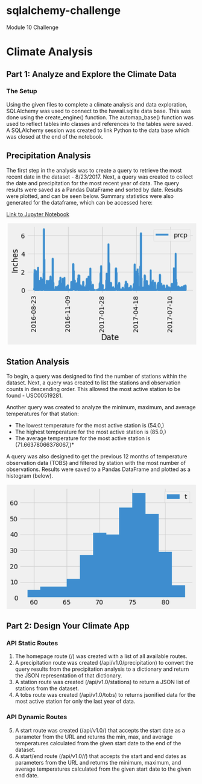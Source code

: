 # sqlalchemy-challenge
Module 10 Challenge

# Climate Analysis

## Part 1: Analyze and Explore the Climate Data
### The Setup
Using the given files to complete a climate analysis and data exploration, SQLAlchemy was used to connect to the hawaii.sqlite data base. This was done using the create_engine() function. The automap_base() function was used to reflect tables into classes and references to the tables were saved. A SQLAlchemy session was created to link Python to the data base which was closed at the end of the notebook. 

## Precipitation Analysis
The first step in the analysis was to create a query to retrieve the most recent date in the dataset - 8/23/2017. Next, a query was created to collect the date and precipitation for the most recent year of data. The query results were saved as a Pandas DataFrame and sorted by date. Results were plotted, and can be seen below. Summary statistics were also generated for the dataframe, which can be accessed here:

[Link to Jupyter Notebook](https://github.com/maderamel/sqlalchemy-challenge/blob/2c0cd2e3020a1a34ec076c2b4c24935623d5648c/SurfsUp/climate_starter.ipynb)

![This is a screenshot of precipitation data from the most recent year](https://github.com/maderamel/sqlalchemy-challenge/blob/2c0cd2e3020a1a34ec076c2b4c24935623d5648c/SurfsUp/Resources/year_prcp_plot.png)


## Station Analysis
To begin, a query was designed to find the number of stations within the dataset. Next, a query was created to list the stations and observation counts in descending order. This allowed the most active station to be found - USC00519281. 

Another query was created to analyze the minimum, maximum, and average temperatures for that station:

* The lowest temperature for the most active station is (54.0,)
* The highest temperature for the most active station is (85.0,)
* The average temperature for the most active station is (71.66378066378067,)* 

A query was also designed to get the previous 12 months of temperature observation data (TOBS) and filtered by station with the most number of observations. Results were saved to a Pandas DataFrame and plotted as a histogram (below).

![This is a screenshot of temperature data from the last year of data](https://github.com/maderamel/sqlalchemy-challenge/blob/2c0cd2e3020a1a34ec076c2b4c24935623d5648c/SurfsUp/Resources/yr_temp_plot.png)


## Part 2: Design Your Climate App

### API Static Routes
1. The homepage route (/) was created with a list of all available routes.
2. A precipitation route was created (/api/v1.0/precipitation) to convert the query results from the precipitation analysis to a dictionary and return the JSON representation of that dictionary.
3. A station route was created (/api/v1.0/stations) to return a JSON list of stations from the dataset.
4. A tobs route was created (/api/v1.0/tobs) to returns jsonified data for the most active station for only the last year of data.

### API Dynamic Routes
5. A start route was created (/api/v1.0/<start>) that accepts the start date as a parameter from the URL and returns the min, max, and average temperatures calculated from the given start date to the end of the dataset.
6. A start/end route (/api/v1.0/<start>/<end>) that accepts the start and end dates as parameters from the URL  and returns the minimum, maximum, and average temperatures calculated from the given start date to the given end date. 